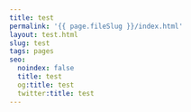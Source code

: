 ```yaml
---
title: test
permalink: '{{ page.fileSlug }}/index.html'
layout: test.html
slug: test
tags: pages
seo:
  noindex: false
  title: test
  og:title: test
  twitter:title: test
---
```




